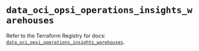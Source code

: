 # `data_oci_opsi_operations_insights_warehouses`

Refer to the Terraform Registry for docs: [`data_oci_opsi_operations_insights_warehouses`](https://registry.terraform.io/providers/oracle/oci/6.18.0/docs/data-sources/opsi_operations_insights_warehouses).
